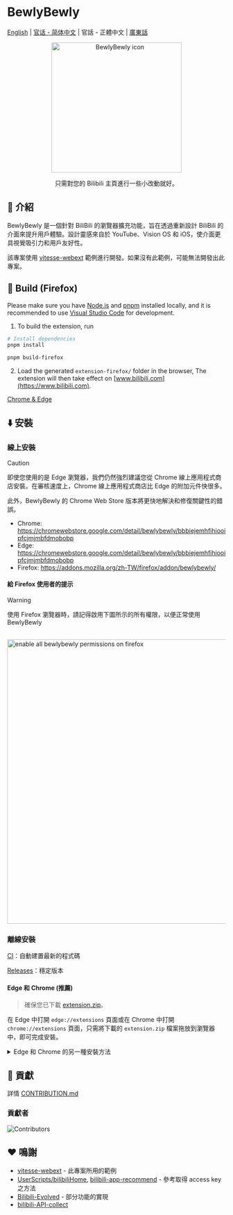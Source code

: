 # BewlyBewly

[English](README.md) | [官话 - 简体中文](README-cmn_CN.md) | 官話 - 正體中文 | [廣東話](README-jyut.md)

<p align="center" style="margin-bottom: 0px !important;">
<img width="300" alt="BewlyBewly icon" src="https://cdn.jsdelivr.net/gh/BewlyBewly/Imgs/logos/bewlybewly-vtuber-logo.png"><br/>
</p>

<p align="center">只需對您的 Bilibili 主頁進行一些小改動就好。</p>

<!-- ![min1](https://github.com/hakadao/BewlyBewly/assets/33394391/951f9e2a-d0e1-452c-83a9-dc6d85c4d441)
![min2](https://github.com/hakadao/BewlyBewly/assets/33394391/3e75dd20-f60b-4645-b434-23a24c72959c) -->

## 👋 介紹

BewlyBewly 是一個針對 BiliBili 的瀏覽器擴充功能，旨在透過重新設計 BiliBili 的介面來提升用戶體驗。設計靈感來自於 YouTube、Vision OS 和 iOS，使介面更具視覺吸引力和用戶友好性。

該專案使用 [vitesse-webext](https://github.com/antfu/vitesse-webext) 範例進行開發。如果沒有此範例，可能無法開發出此專案。

## 🔨 Build (Firefox)

Please make sure you have [Node.js](https://nodejs.org/) and [pnpm](https://pnpm.io/) installed locally, and it is recommended to use [Visual Studio Code](https://code.visualstudio.com/) for development.

1. To build the extension, run

```bash
# Install dependencies
pnpm install

pnpm build-firefox
```

2. Load the generated `extension-firefox/` folder in the browser, The extension will then take effect on [www.bilibili.com](https://www.bilibili.com).

[Chrome & Edge](/docs/CONTRIBUTING.md#building-chrome-or-edge)

## ⬇️ 安裝

### 線上安裝

> [!Caution]
> 即使您使用的是 Edge 瀏覽器，我們仍然強烈建議您從 Chrome 線上應用程式商店安裝。在審核速度上，Chrome 線上應用程式商店比 Edge 的附加元件快很多。
>
> 此外，BewlyBewly 的 Chrome Web Store 版本將更快地解決和修復關鍵性的錯誤。

- Chrome: <https://chromewebstore.google.com/detail/bewlybewly/bbbiejemhfihiooipfcjmjmbfdmobobp>
- Edge: <https://chromewebstore.google.com/detail/bewlybewly/bbbiejemhfihiooipfcjmjmbfdmobobp>
- Firefox: <https://addons.mozilla.org/zh-TW/firefox/addon/bewlybewly/>

#### 給 Firefox 使用者的提示

> [!WARNING]
> 使用 Firefox 瀏覽器時，請記得啟用下圖所示的所有權限，以便正常使用 BewlyBewly

<br/> <img width="655" alt="enable all bewlybewly permissions on firefox" src="https://github.com/hakadao/BewlyBewly/assets/33394391/9566aed8-040a-4435-a2ec-c61117f8e429">

### 離線安裝

[CI](https://github.com/hakadao/BewlyBewly/actions)：自動建置最新的程式碼

[Releases](https://github.com/hakadao/BewlyBewly/releases)：穩定版本

#### Edge 和 Chrome (推薦)

> 確保您已下載 [extension.zip](https://github.com/hakadao/BewlyBewly/releases)。

在 Edge 中打開 `edge://extensions` 頁面或在 Chrome 中打開 `chrome://extensions` 頁面，只需將下載的 `extension.zip` 檔案拖放到瀏覽器中，即可完成安裝。

<details>
 <summary> Edge 和 Chrome 的另一種安裝方法 </summary>

#### Edge

> 確保您已下載 [extension.zip](https://github.com/hakadao/BewlyBewly/releases) 並且解壓縮此檔案。

1. 在地址欄中輸入 `edge://extensions/`，然後按下 Enter 鍵
2. 打開`開發者模式`，然後按下`載入解壓縮` <br/> <img width="655" alt="image" src="https://user-images.githubusercontent.com/33394391/232246901-e3544c16-bde2-480d-b770-ca5242793963.png">
3. 將已解壓縮的擴充功能的資料夾載入到您的瀏覽器

#### Chrome
>
> 確保您已下載 [extension.zip](https://github.com/hakadao/BewlyBewly/releases) 並且解壓縮此檔案。

1. 在地址欄中輸入 `chrome://extensions/`，然後按下 Enter 鍵
2. 打開`開發者模式`，然後按下`載入解壓縮` <br/> <img width="655" alt="Snipaste_2022-03-27_18-17-04" src="https://user-images.githubusercontent.com/33394391/160276882-13da0484-92c1-47dd-add8-7655c5c2bf1c.png">
3. 將已解壓縮的擴充功能的資料夾載入到您的瀏覽器

</details>

## 🤝 貢獻

詳情 [CONTRIBUTION.md](docs/CONTRIBUTING-cmn_TW.md)

### 貢獻者

![Contributors](https://contrib.rocks/image?repo=hakadao/BewlyBewly)

## ❤️ 鳴謝

- [vitesse-webext](https://github.com/antfu/vitesse-webext) - 此專案所用的範例
- [UserScripts/bilibiliHome](https://github.com/indefined/UserScripts/tree/master/bilibiliHome), [bilibili-app-recommend](https://github.com/magicdawn/bilibili-app-recommend) - 參考取得 access key 之方法
- [Bilibili-Evolved](https://github.com/the1812/Bilibili-Evolved) - 部分功能的實現
- [bilibili-API-collect](https://github.com/SocialSisterYi/bilibili-API-collect)

